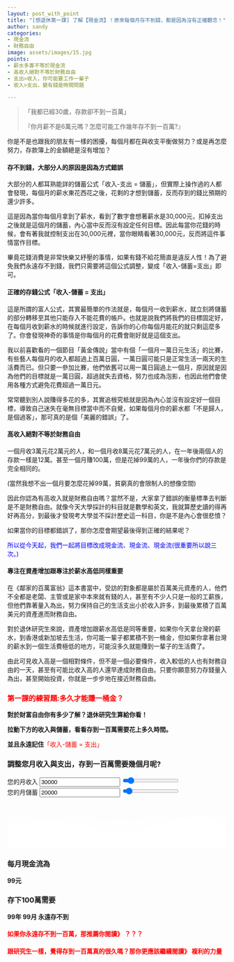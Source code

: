 ```yaml
---
layout: post_with_point
title: "[想退休第一課] 了解【現金流】！原來每個月存不到錢，都是因為沒有正確觀念！"
author: sandy
categories:
- 現金流
- 財務自由
image: assets/images/15.jpg
points:
- 薪水多寡不等於現金流
- 高收入絕對不等於財務自由
- 支出>收入，你可能要工作一輩子
- 收入>支出，變有錢是時間問題

---
```

> 「我都已經30歲，存款卻不到一百萬」
>
> 『你月薪不是6萬元嗎？怎麼可能工作幾年存不到一百萬?』

你是不是也跟我的朋友有一樣的困擾，每個月都在與收支平衡做努力？或是再怎麼努力，存款簿上的金額總是沒有增加？

#### 存不到錢，大部分人的原因是因為方式錯誤

大部分的人都耳熟能詳的儲蓄公式「收入-支出 = 儲蓄」，但實際上操作過的人都會發現，每個月的薪水東花西花之後，花剩的才想到儲蓄，反而存到的錢比預期的還少許多。

這是因為當你每個月拿到了薪水，看到了數字會想著薪水是30,000元，扣掉支出之後就是這個月的儲蓄，內心當中反而沒有設定任何目標。因此每當你花錢的時候，會有著我就控制支出在30,000元裡，當你眼睛看著30,000元，反而將這件事情當作目標。

畢竟花錢消費是非常快樂又紓壓的事情，如果有錢不給花簡直是違反人性！為了避免我們永遠存不到錢，我們只需要將這個公式調整，變成「收入-儲蓄=支出」即可。

#### 正確的存錢公式「收入-儲蓄 = 支出」

這是所謂的富人公式，其實最簡單的作法就是，每個月一收到薪水，就立刻將儲蓄的部分轉移至其他只能存入不能花費的帳戶。也就是說我們將我們的目標固定好，在每個月收到薪水的時候就進行設定，告訴你的心你每個月能花的就只剩這麼多了。你會發現神奇的事情是你每個月的花費會剛好就是這個支出。

我以前喜歡看的一個節目「黃金傳說」當中有個「一個月一萬日元生活」的比賽，有些藝人每個月的收入都超過上百萬日圓，一萬日圓可能只是正常生活一兩天的生活費而已。但只要一參加比賽，他們依舊可以用一萬日圓過上一個月，原因就是因為他們的目標就是一萬日圓，超過就失去資格，努力也成為泡影，也因此他們會使用各種方式避免花費超過一萬日元。

常常聽到別人說賺得多花的多，其實追根究柢就是因為內心並沒有設定好一個目標，導致自己迷失在毫無目標當中而不自覺，如果每個月你的薪水都「不是歸人，是個過客」，那可真的是個「美麗的錯誤」了。

#### 高收入絕對不等於財務自由

一個月收3萬元花2萬元的人，和一個月收8萬元花7萬元的人，在一年後兩個人的存款一樣是12萬。甚至一個月賺100萬，但是花掉99萬的人，一年後你們的存款是完全相同的。

(當然我想不出一個月要怎麼花掉99萬，貧窮真的會限制人的想像空間)

因此你認為有高收入就是財務自由嗎？當然不是，大家拿了錯誤的衡量標準去判斷是不是財務自由。就像今天大學採計的科目就是數學和英文，我就算歷史讀的得再好再高分，到最後才發現考大學並不採計歷史這一科目，你是不是內心會很悲憤？

如果當你的目標都錯誤了，那你怎麼會期望最後得到正確的結果呢？

<font color="blue">所以從今天起，我們一起將目標改成現金流、現金流、現金流(很重要所以說三次。)</font>

#### 專注在資產增加跟專注於薪水高低同樣重要

在《鄰家的百萬富翁》這本書當中，受訪的對象都是屬於百萬美元資產的人，他們不全都是老闆、主管或是家中本來就有錢的人，甚至有不少人只是一般的工薪族，但他們靠著量入為出，努力保持自己的生活支出小於收入許多，到最後累積了百萬美元的資產進而財務自由。

對於退休研究生來說，資產增加跟薪水高低是同等重要，如果你今天拿台灣的薪水，到香港或新加坡去生活，你可能一輩子都累積不到一桶金，但如果你拿著台灣的薪水到一個生活費極低的地方，可能沒多久就能賺到一輩子的生活費了。

由此可見收入高是一個相對條件，但不是一個必要條件，收入較低的人也有財務自由的一天，甚至有可能比收入高的人還早達成財務自由。只要你願意努力存錢量入為出，甚至開始投資，你就是一步步地在接近財務自由。

### <font color="red">第一課的練習題:多久才能賺一桶金？</font>

**對於財富自由你有多少了解？退休研究生算給你看！**

**拉動下方的收入與儲蓄，看看存到一百萬需要花上多久時間。**

**並且永遠記住**<font color="red">「收入-儲蓄 = 支出」</font>

<div class="card g-brd-teal rounded-0 mt-2">
<h3 class="card-header h5 text-white g-bg-teal g-brd-transparent rounded-0"> 調整您月收入與支出，存到一百萬需要幾個月呢? </h3>
<div class="row card-block">
<div class="col-sm-6">
<div class="form-group"> <label for="myinput">您的月收入</label> <input type="text" id="income" class="form-control currency" value="30000" min="0" max="300000" oninput="income_slider.value=income.value"> <input type="range" id="income_slider" class="form-control-range" value="30000" min="0" max="300000" oninput="income.value=income_slider.value"> <small></small> </div>
</div>
<div class="col-sm-6">
<div class="form-group"> <label for="myinput">您的月儲蓄</label> <input type="text" id="saving" class="form-control currency" value="20000" min="0" max="300000" oninput="saving_slider.value=saving.value"> <input type="range" id="saving_slider" class="form-control-range" value="20000" min="0" max="300000" oninput="saving.value=saving_slider.value"> <small></small> </div>
</div>
</div>
<div class="row card-block">
<div class="col-md-8" id="chartHere"> <canvas id="myChart"></canvas> </div>
<div class="col-md-4">
<!-- Article -->
<div class="u-shadow-v21 u-shadow-v21--hover g-bg-white text-center g-overflow-hidden g-rounded-4 g-pos-rel g-z-index-2 g-cursor-pointer g-transition-0_3">
<div class="g-bg-primary g-pos-rel g-px-20 g-py-70"> <svg class="g-pos-abs g-bottom-0 g-left-0 g-right-0" version="1.1" preserveAspectRatio="none" xmlns="http://www.w3.org/2000/svg" xmlns:xlink="http://www.w3.org/1999/xlink" width="100%" height="70px" viewBox="0 0 300 70">
<path d="M30.913,43.944c0,0,42.911-34.464,87.51-14.191c77.31,35.14,113.304-1.952,146.638-4.729 c48.654-4.056,69.94,16.218,69.94,16.218v54.396H30.913V43.944z" opacity="0.6" fill="#ffffff"></path>
<path d="M-35.667,44.628c0,0,42.91-34.463,87.51-14.191c77.31,35.141,113.304-1.952,146.639-4.729 c48.653-4.055,69.939,16.218,69.939,16.218v54.396H-35.667V44.628z" opacity="0.6" fill="#ffffff"></path>
<path d="M43.415,98.342c0,0,48.283-68.927,109.133-68.927c65.886,0,97.983,67.914,97.983,67.914v3.716 H42.401L43.415,98.342z" opacity="0.7" fill="#ffffff"></path>
<path d="M-34.667,62.998c0,0,56-45.667,120.316-27.839C167.484,57.842,197,41.332,232.286,30.428 c53.07-16.399,104.047,36.903,104.047,36.903l1.333,36.667l-372-2.954L-34.667,62.998z" fill="#ffffff"></path>
</svg>
<h3 class="h6 text-uppercase g-color-white-opacity-0_8 g-letter-spacing-3 g-mb-20">每月現金流為</h3> <strong class="d-block g-color-white g-font-size-50 g-line-height-0_7 g-mb-20"> <span id="cashflow">99</span><span class="g-font-size-default">元</span> </strong>
<h3 class="h6 text-uppercase g-color-white-opacity-0_8 g-letter-spacing-3 g-mb-20">存下100萬需要</h3> <strong class="d-block g-color-white g-font-size-50 g-line-height-0_7 g-mb-20"> <span id="year_block"><span id="years">99</span><span class="g-font-size-default">年</span></span> <span id="month_block"><span id="months">99</span><span class="g-font-size-default">月</span></span> <span id="never" class="g-font-size-30 g-color-red">永遠存不到</span> </strong>
</div>
</div> <!-- End Article -->
</div>
</div>
</div>

#### <font color="red">如果你永遠存不到一百萬，那推薦你閱讀》 ？？？</font>

#### <font color="red">跟研究生一樣，覺得存到一百萬真的很久嗎？那你更應該繼續閱讀》 複利的力量</font>

<script type="text/javascript">
$(document).ready(function() {

    var ctx = document.getElementById('myChart').getContext('2d');
    window.myChart = new Chart(ctx, {
        type: 'bar',
        data: {
            labels: ["月收入", "月儲蓄", " ", "每月可支配現金"],
            datasets: [{
                label: "新台幣",
                backgroundColor: ["#0d963d", "#f6a41c", null, "#3e95cd"],
                data: [2478, 5267, null, -734]
            }]
        },
        options: {
            legend: { display: false },
            title: {
                display: true,
                text: '您的每月現金流'
            },
            scales: {
                yAxes: [{
                    ticks: {
                        beginAtZero: true
                    }
                }]
            }
        }
    });
    
    
    $('[data-toggle="tooltip"]').tooltip();
    Calculate();
    
    $(".form-control-range").change(function() {
        Calculate();
    });
    $('.form-control').bind("change", function() {
        Calculate(); 
    });
    
    $('.currency').mask("#,##0", { reverse: true });

});

function Calculate() {

    var income = accounting.unformat($("#income").val());
    $("#saving").prop("max", income);
    $("#saving_slider").prop("max", income);
    var saving = accounting.unformat($("#saving").val());
    
    var cashflow = saving;
    
    $("#cashflow").html(cashflow);
    
    if (cashflow > 0) {
    
        $("#never").hide();
    
        total_month = Math.ceil(1000000 / cashflow);
        years = Math.floor(total_month / 12)
        months = total_month % 12;
        if (years > 0) {
            $("#year_block").show();
            $("#years").html(years);
        } else {
            $("#year_block").hide();
            $("#years").html(years);
        }
        if (months > 0) {
            $("#month_block").show();
            $("#months").html(months);
        } else {
            $("#month_block").hide();
            $("#months").html(months);
        }
    } else {
        $("#year_block").hide();
        $("#month_block").hide();
        $("#never").show();
    }
    
    window.myChart.data.datasets.forEach(function(dataset) {
        dataset.data = [income, saving, null, (income - saving)];
    });
    window.myChart.update();

}
</script>